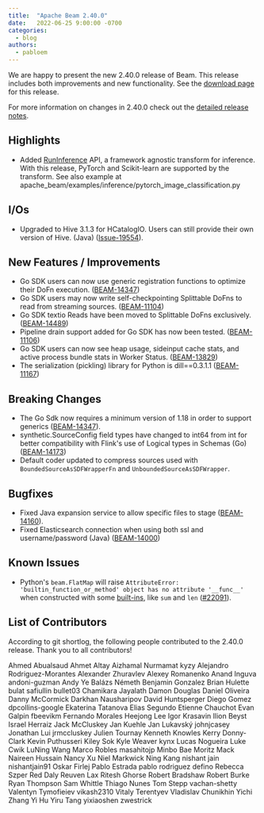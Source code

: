 ```yaml
---
title:  "Apache Beam 2.40.0"
date:   2022-06-25 9:00:00 -0700
categories:
  - blog
authors:
  - pabloem
---
```


<!--
Licensed under the Apache License, Version 2.0 (the "License");
you may not use this file except in compliance with the License.
You may obtain a copy of the License at
http://www.apache.org/licenses/LICENSE-2.0
Unless required by applicable law or agreed to in writing, software
distributed under the License is distributed on an "AS IS" BASIS,
WITHOUT WARRANTIES OR CONDITIONS OF ANY KIND, either express or implied.
See the License for the specific language governing permissions and
limitations under the License.
-->

We are happy to present the new 2.40.0 release of Beam.
This release includes both improvements and new functionality.
See the [download page](/get-started/downloads/#2400-2022-06-25) for this
release.

<!--more-->

For more information on changes in 2.40.0 check out the [detailed release notes](https://github.com/apache/beam/releases/tag/v2.40.0).

## Highlights

* Added [RunInference](https://s.apache.org/inference-sklearn-pytorch) API, a framework agnostic transform for inference. With this release, PyTorch and Scikit-learn are supported by the transform.
    See also example at apache_beam/examples/inference/pytorch_image_classification.py

## I/Os

* Upgraded to Hive 3.1.3 for HCatalogIO. Users can still provide their own version of Hive. (Java) ([Issue-19554](https://github.com/apache/beam/issues/19554)).

## New Features / Improvements

* Go SDK users can now use generic registration functions to optimize their DoFn execution. ([BEAM-14347](https://issues.apache.org/jira/browse/BEAM-14347))
* Go SDK users may now write self-checkpointing Splittable DoFns to read from streaming sources. ([BEAM-11104](https://issues.apache.org/jira/browse/BEAM-11104))
* Go SDK textio Reads have been moved to Splittable DoFns exclusively. ([BEAM-14489](https://issues.apache.org/jira/browse/BEAM-14489))
* Pipeline drain support added for Go SDK has now been tested. ([BEAM-11106](https://issues.apache.org/jira/browse/BEAM-11106))
* Go SDK users can now see heap usage, sideinput cache stats, and active process bundle stats in Worker Status. ([BEAM-13829](https://issues.apache.org/jira/browse/BEAM-13829))
* The serialization (pickling)  library for Python is dill==0.3.1.1 ([BEAM-11167](https://issues.apache.org/jira/browse/BEAM-11167))

## Breaking Changes

* The Go Sdk now requires a minimum version of 1.18 in order to support generics ([BEAM-14347](https://issues.apache.org/jira/browse/BEAM-14347)).
* synthetic.SourceConfig field types have changed to int64 from int for better compatibility with Flink's use of Logical types in Schemas (Go) ([BEAM-14173](https://issues.apache.org/jira/browse/BEAM-14173))
* Default coder updated to compress sources used with `BoundedSourceAsSDFWrapperFn` and `UnboundedSourceAsSDFWrapper`.

## Bugfixes

* Fixed Java expansion service to allow specific files to stage ([BEAM-14160](https://issues.apache.org/jira/browse/BEAM-14160)).
* Fixed Elasticsearch connection when using both ssl and username/password (Java) ([BEAM-14000](https://issues.apache.org/jira/browse/BEAM-14000))

## Known Issues

* Python's ``beam.FlatMap`` will raise ``AttributeError:
  'builtin_function_or_method' object has no attribute '__func__'`` when
  constructed with some
  [built-ins](https://docs.python.org/3/library/functions.html), like ``sum``
  and ``len`` ([#22091](https://github.com/apache/beam/issues/22091)).

## List of Contributors

According to git shortlog, the following people contributed to the 2.40.0 release. Thank you to all contributors!

Ahmed Abualsaud
Ahmet Altay
Aizhamal Nurmamat kyzy
Alejandro Rodriguez-Morantes
Alexander Zhuravlev
Alexey Romanenko
Anand Inguva
andoni-guzman
Andy Ye
Balázs Németh
Benjamin Gonzalez
Brian Hulette
bulat safiullin
bullet03
Chamikara Jayalath
Damon Douglas
Daniel Oliveira
Danny McCormick
Darkhan Nausharipov
David Huntsperger
Diego Gomez
dpcollins-google
Ekaterina Tatanova
Elias Segundo
Etienne Chauchot
Evan Galpin
fbeevikm
Fernando Morales
Heejong Lee
Igor Krasavin
Ilion Beyst
Israel Herraiz
Jack McCluskey
Jan Kuehle
Jan Lukavský
johnjcasey
Jonathan Lui
jrmccluskey
Julien Tournay
Kenneth Knowles
Kerry Donny-Clark
Kevin Puthusseri
Kiley Sok
Kyle Weaver
kynx
Lucas Nogueira
Luke Cwik
LuNing Wang
Marco Robles
masahitojp
Minbo Bae
Moritz Mack
Naireen Hussain
Nancy Xu
Niel Markwick
Ning Kang
nishant jain
nishantjain91
Oskar Firlej
Pablo Estrada
pablo rodriguez defino
Rebecca Szper
Red Daly
Reuven Lax
Ritesh Ghorse
Robert Bradshaw
Robert Burke
Ryan Thompson
Sam Whittle
Thiago Nunes
Tom Stepp
vachan-shetty
Valentyn Tymofieiev
vikash2310
Vitaly Terentyev
Vladislav Chunikhin
Yichi Zhang
Yi Hu
Yiru Tang
yixiaoshen
zwestrick

